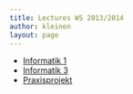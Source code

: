 ```yaml
---
title: Lectures WS 2013/2014
author: kleinen
layout: page
---
```


*   [Informatik 1](info1)
*   [Informatik 3](info3)
*   [Praxisprojekt](project)
